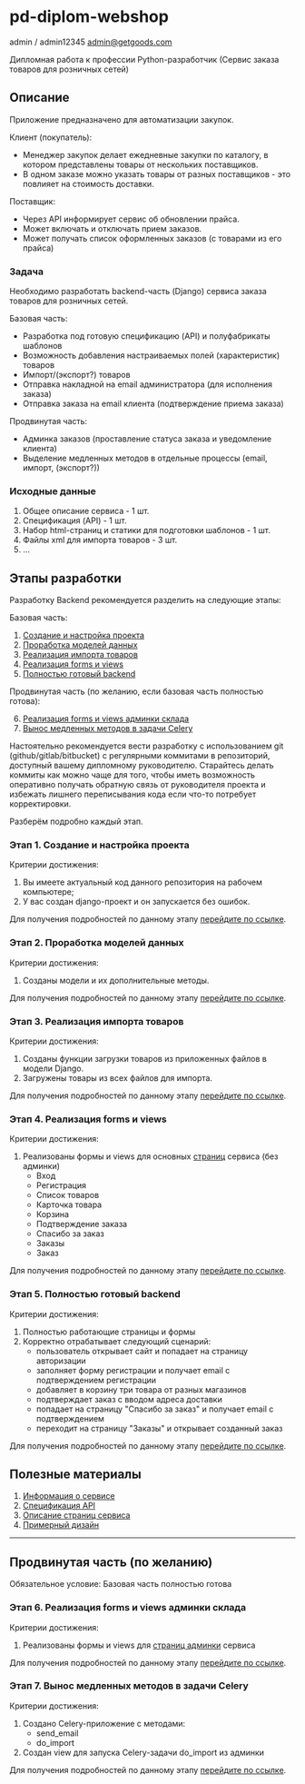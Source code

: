 # pd-diplom-webshop

admin / admin12345
admin@getgoods.com

Дипломная работа к профессии Python-разработчик (Сервис заказа товаров для розничных сетей)

## Описание

Приложение предназначено для автоматизации закупок.

Клиент (покупатель):

- Менеджер закупок делает ежедневные закупки по каталогу, в котором
  представлены товары от нескольких поставщиков.
- В одном заказе можно указать товары от разных поставщиков - это
  повлияет на стоимость доставки.
    
Поставщик:
- Через API информирует сервис об обновлении прайса.
- Может включать и отключать прием заказов.
- Может получать список оформленных заказов (с товарами из его прайса)


### Задача

Необходимо разработать backend-часть (Django) сервиса заказа товаров для розничных сетей.

Базовая часть:
* Разработка под готовую спецификацию (API) и полуфабрикаты шаблонов
* Возможность добавления настраиваемых полей (характеристик) товаров
* Импорт/(экспорт?) товаров
* Отправка накладной на email администратора (для исполнения заказа)
* Отправка заказа на email клиента (подтверждение приема заказа)

Продвинутая часть:
* Админка заказов (проставление статуса заказа и уведомление клиента)
* Выделение медленных методов в отдельные процессы (email, импорт, (экспорт?))

### Исходные данные
 
1. Общее описание сервиса - 1 шт.
2. Спецификация (API) - 1 шт.
3. Набор html-страниц и статики для подготовки шаблонов - 1 шт.
4. Файлы xml для импорта товаров - 3 шт.
5. ...

## Этапы разработки

Разработку Backend рекомендуется разделить на следующие этапы:

Базовая часть:
1. [Создание и настройка проекта](./reference/step-1.md)
2. [Проработка моделей данных](./reference/step-2.md)
3. [Реализация импорта товаров](./reference/step-3.md)
4. [Реализация forms и views](./reference/step-4.md)
5. [Полностью готовый backend](./reference/step-5.md)

Продвинутая часть (по желанию, если базовая часть полностью готова):

6. [Реализация forms и views админки склада](./reference/step-6-adv.md)
7. [Вынос медленных методов в задачи Celery](./reference/step-7-adv.md)


Настоятельно рекомендуется вести разработку с использованием git (github/gitlab/bitbucket) с регулярными коммитами в репозиторий,
доступный вашему дипломному руководителю. Старайтесь делать коммиты
как можно чаще для того, чтобы иметь возможность оперативно получать
обратную связь от руководителя проекта и избежать лишнего переписывания
кода если что-то потребует корректировки.

Разберём подробно каждый этап.

### Этап 1. Создание и настройка проекта

Критерии достижения:

1. Вы имеете актуальный код данного репозитория на рабочем компьютере;
2. У вас создан django-проект и он запускается без ошибок.

Для получения подробностей по данному этапу
[перейдите по ссылке](./reference/step-1.md).

### Этап 2. Проработка моделей данных

Критерии достижения:

1. Созданы модели и их дополнительные методы.

Для получения подробностей по данному этапу
[перейдите по ссылке](./reference/step-2.md).

### Этап 3. Реализация импорта товаров

Критерии достижения:

1. Созданы функции загрузки товаров из приложенных файлов в модели Django.
2. Загружены товары из всех файлов для импорта.

Для получения подробностей по данному этапу
[перейдите по ссылке](./reference/step-3.md).

### Этап 4. Реализация forms и views

Критерии достижения:

1. Реализованы формы и views для основных [страниц](./reference/screens.md) сервиса (без админки)
   - Вход
   - Регистрация
   - Список товаров
   - Карточка товара
   - Корзина
   - Подтверждение заказа
   - Спасибо за заказ
   - Заказы
   - Заказ

Для получения подробностей по данному этапу
[перейдите по ссылке](./reference/step-4.md).

### Этап 5. Полностью готовый backend

Критерии достижения:

1. Полностью работающие страницы и формы
2. Корректно отрабатывает следующий сценарий:
   - пользователь открывает сайт и попадает на страницу авторизации
   - заполняет форму регистрации и получает email с подтверждением регистрации
   - добавляет в корзину три товара от разных магазинов
   - подтверждает заказ с вводом адреса доставки
   - попадает на страницу "Спасибо за заказ" и получает email с подтверждением
   - переходит на страницу "Заказы" и открывает созданный заказ

Для получения подробностей по данному этапу
[перейдите по ссылке](./reference/step-5.md).

## Полезные материалы

1. [Информация о сервисе](./reference/service.md)
2. [Спецификация API](./reference/api.md)
3. [Описание страниц сервиса](./reference/screens.md)
4. [Примерный дизайн](https://getgoods.studio.design)


---

## Продвинутая часть (по желанию)

Обязательное условие: Базовая часть полностью готова

### Этап 6. Реализация forms и views админки склада

Критерии достижения:

1. Реализованы формы и views для [страниц админки](./reference/screens.md) сервиса


Для получения подробностей по данному этапу
[перейдите по ссылке](reference/step-6-adv.md).

### Этап 7. Вынос медленных методов в задачи Celery

Критерии достижения:

1. Создано Celery-приложение c методами:
   - send_email
   - do_import
2. Создан view для запуска Celery-задачи do_import из админки

Для получения подробностей по данному этапу
[перейдите по ссылке](reference/step-7-adv.md).
